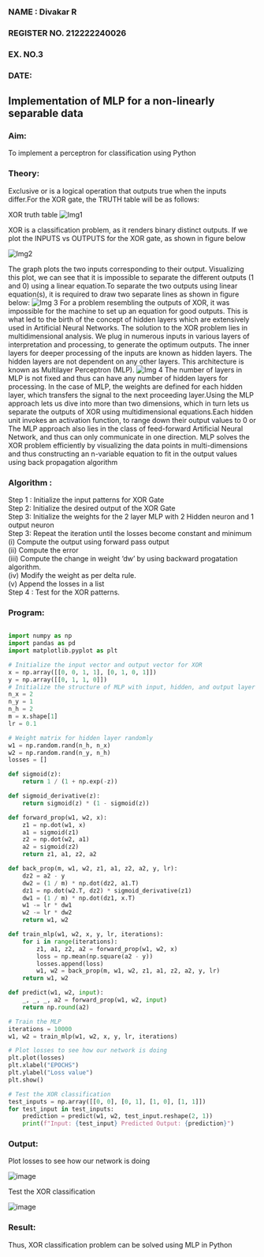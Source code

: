 <H3>NAME : Divakar R</H3>
<H3>REGISTER NO. 212222240026</H3>
<H3>EX. NO.3</H3>
<H3>DATE:</H3>
<H2 aligh = center> Implementation of MLP for a non-linearly separable data</H2>
<h3>Aim:</h3>
To implement a perceptron for classification using Python
<H3>Theory:</H3>
Exclusive or is a logical operation that outputs true when the inputs differ.For the XOR gate, the TRUTH table will be as follows:

XOR truth table
![Img1](https://user-images.githubusercontent.com/112920679/195774720-35c2ed9d-d484-4485-b608-d809931a28f5.gif)

XOR is a classification problem, as it renders binary distinct outputs. If we plot the INPUTS vs OUTPUTS for the XOR gate, as shown in figure below

![Img2](https://user-images.githubusercontent.com/112920679/195774898-b0c5886b-3d58-4377-b52f-73148a3fe54d.gif)

The graph plots the two inputs corresponding to their output. Visualizing this plot, we can see that it is impossible to separate the different outputs (1 and 0) using a linear equation.To separate the two outputs using linear equation(s), it is required to draw two separate lines as shown in figure below:
![Img 3](https://user-images.githubusercontent.com/112920679/195775012-74683270-561b-4a3a-ac62-cf5ddfcf49ca.gif)
For a problem resembling the outputs of XOR, it was impossible for the machine to set up an equation for good outputs. This is what led to the birth of the concept of hidden layers which are extensively used in Artificial Neural Networks. The solution to the XOR problem lies in multidimensional analysis. We plug in numerous inputs in various layers of interpretation and processing, to generate the optimum outputs.
The inner layers for deeper processing of the inputs are known as hidden layers. The hidden layers are not dependent on any other layers. This architecture is known as Multilayer Perceptron (MLP).
![Img 4](https://user-images.githubusercontent.com/112920679/195775183-1f64fe3d-a60e-4998-b4f5-abce9534689d.gif)
The number of layers in MLP is not fixed and thus can have any number of hidden layers for processing. In the case of MLP, the weights are defined for each hidden layer, which transfers the signal to the next proceeding layer.Using the MLP approach lets us dive into more than two dimensions, which in turn lets us separate the outputs of XOR using multidimensional equations.Each hidden unit invokes an activation function, to range down their output values to 0 or The MLP approach also lies in the class of feed-forward Artificial Neural Network, and thus can only communicate in one direction. MLP solves the XOR problem efficiently by visualizing the data points in multi-dimensions and thus constructing an n-variable equation to fit in the output values using back propagation algorithm

<h3>Algorithm :</H3>

Step 1 : Initialize the input patterns for XOR Gate<BR>
Step 2: Initialize the desired output of the XOR Gate<BR>
Step 3: Initialize the weights for the 2 layer MLP with 2 Hidden neuron  and 1 output neuron<BR>
Step 3: Repeat the  iteration  until the losses become constant and  minimum<BR>
    (i)  Compute the output using forward pass output<BR>
    (ii) Compute the error<BR>
	(iii) Compute the change in weight ‘dw’ by using backward progatation algorithm. <BR>
    (iv) Modify the weight as per delta rule.<BR>
    (v)  Append the losses in a list <BR>
Step 4 : Test for the XOR patterns.

<H3>Program:</H3>

```python

import numpy as np
import pandas as pd
import matplotlib.pyplot as plt

# Initialize the input vector and output vector for XOR
x = np.array([[0, 0, 1, 1], [0, 1, 0, 1]])
y = np.array([[0, 1, 1, 0]])
# Initialize the structure of MLP with input, hidden, and output layer
n_x = 2
n_y = 1
n_h = 2
m = x.shape[1]
lr = 0.1

# Weight matrix for hidden layer randomly
w1 = np.random.rand(n_h, n_x)
w2 = np.random.rand(n_y, n_h)
losses = []

def sigmoid(z):
    return 1 / (1 + np.exp(-z))

def sigmoid_derivative(z):
    return sigmoid(z) * (1 - sigmoid(z))

def forward_prop(w1, w2, x):
    z1 = np.dot(w1, x)
    a1 = sigmoid(z1)
    z2 = np.dot(w2, a1)
    a2 = sigmoid(z2)
    return z1, a1, z2, a2

def back_prop(m, w1, w2, z1, a1, z2, a2, y, lr):
    dz2 = a2 - y
    dw2 = (1 / m) * np.dot(dz2, a1.T)
    dz1 = np.dot(w2.T, dz2) * sigmoid_derivative(z1)
    dw1 = (1 / m) * np.dot(dz1, x.T)
    w1 -= lr * dw1
    w2 -= lr * dw2
    return w1, w2

def train_mlp(w1, w2, x, y, lr, iterations):
    for i in range(iterations):
        z1, a1, z2, a2 = forward_prop(w1, w2, x)
        loss = np.mean(np.square(a2 - y))
        losses.append(loss)
        w1, w2 = back_prop(m, w1, w2, z1, a1, z2, a2, y, lr)
    return w1, w2

def predict(w1, w2, input):
    _, _, _, a2 = forward_prop(w1, w2, input)
    return np.round(a2)

# Train the MLP
iterations = 10000
w1, w2 = train_mlp(w1, w2, x, y, lr, iterations)

# Plot losses to see how our network is doing
plt.plot(losses)
plt.xlabel("EPOCHS")
plt.ylabel("Loss value")
plt.show()

# Test the XOR classification
test_inputs = np.array([[0, 0], [0, 1], [1, 0], [1, 1]])
for test_input in test_inputs:
    prediction = predict(w1, w2, test_input.reshape(2, 1))
    print(f"Input: {test_input} Predicted Output: {prediction}")

```


<H3>Output:</H3>

Plot losses to see how our network is doing

![image](https://github.com/A-Thiyagarajan/Ex-3-NN/assets/118707693/dad8a1a5-f465-44c7-9458-6824fe4cab89)

Test the XOR classification


![image](https://github.com/A-Thiyagarajan/Ex-3-NN/assets/118707693/cddd8565-fda1-46e2-b84f-c15eb4ca8ee9)


<H3> Result:</H3>
Thus, XOR classification problem can be solved using MLP in Python 
